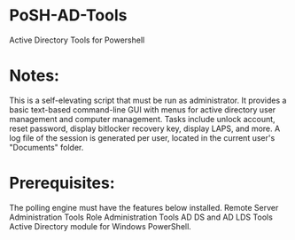 # PoSH-AD-Tools
Active Directory Tools for Powershell

# Notes:
This is a self-elevating script that must be run as administrator. It provides a basic text-based command-line GUI with menus for active directory user management and computer management. Tasks include unlock account, reset password, display bitlocker recovery key, display LAPS, and more. A log file of the session is generated per user, located in the current user's "Documents" folder.
 
# Prerequisites:
The polling engine must have the features below installed.
Remote Server Administration Tools
Role Administration Tools
AD DS and AD LDS Tools
Active Directory module for Windows PowerShell.
